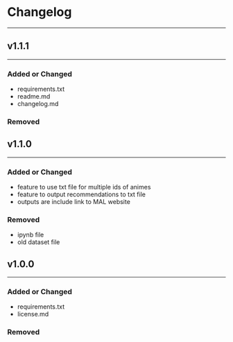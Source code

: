 # Changelog

---

## v1.1.1

---

### Added or Changed

- requirements.txt
- readme.md
- changelog.md

### Removed

## v1.1.0

---

### Added or Changed

- feature to use txt file for multiple ids of animes
- feature to output recommendations to txt file
- outputs are include link to MAL website

### Removed

- ipynb file
- old dataset file

## v1.0.0

---

### Added or Changed

- requirements.txt
- license.md

### Removed

